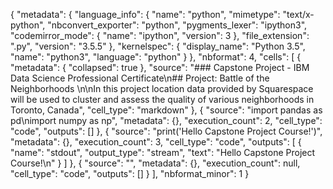 {
    "metadata": {
        "language_info": {
            "name": "python", 
            "mimetype": "text/x-python", 
            "nbconvert_exporter": "python", 
            "pygments_lexer": "ipython3", 
            "codemirror_mode": {
                "name": "ipython", 
                "version": 3
            }, 
            "file_extension": ".py", 
            "version": "3.5.5"
        }, 
        "kernelspec": {
            "display_name": "Python 3.5", 
            "name": "python3", 
            "language": "python"
        }
    }, 
    "nbformat": 4, 
    "cells": [
        {
            "metadata": {
                "collapsed": true
            }, 
            "source": "### Capstone Project - IBM Data Science Professional Certificate\n## Project: Battle of the Neighborhoods  \n\nIn this project location data provided by Squarespace will be used to cluster and assess the quality of various neighborhoods in Toronto, Canada", 
            "cell_type": "markdown"
        }, 
        {
            "source": "import pandas as pd\nimport numpy as np", 
            "metadata": {}, 
            "execution_count": 2, 
            "cell_type": "code", 
            "outputs": []
        }, 
        {
            "source": "print('Hello Capstone Project Course!')", 
            "metadata": {}, 
            "execution_count": 3, 
            "cell_type": "code", 
            "outputs": [
                {
                    "name": "stdout", 
                    "output_type": "stream", 
                    "text": "Hello Capstone Project Course!\n"
                }
            ]
        }, 
        {
            "source": "", 
            "metadata": {}, 
            "execution_count": null, 
            "cell_type": "code", 
            "outputs": []
        }
    ], 
    "nbformat_minor": 1
}
 
